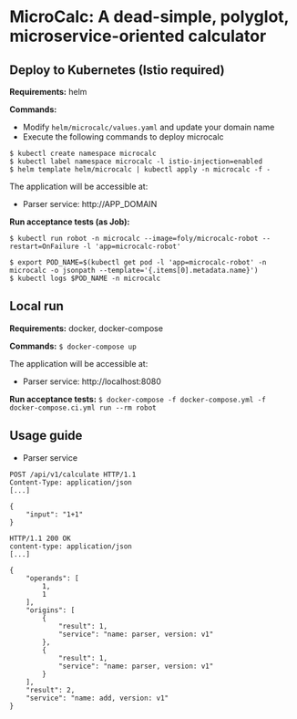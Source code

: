 # MicroCalc: A dead-simple, polyglot, microservice-oriented calculator

## Deploy to Kubernetes (Istio required)

**Requirements:** helm

**Commands:**

- Modify `helm/microcalc/values.yaml` and update your domain name
- Execute the following commands to deploy microcalc
```shell
$ kubectl create namespace microcalc
$ kubectl label namespace microcalc -l istio-injection=enabled
$ helm template helm/microcalc | kubectl apply -n microcalc -f -
```

The application will be accessible at:

- Parser service: http://APP_DOMAIN

**Run acceptance tests (as Job):** 
```shell
$ kubectl run robot -n microcalc --image=foly/microcalc-robot --restart=OnFailure -l 'app=microcalc-robot'

$ export POD_NAME=$(kubectl get pod -l 'app=microcalc-robot' -n microcalc -o jsonpath --template='{.items[0].metadata.name}')
$ kubectl logs $POD_NAME -n microcalc
```

## Local run

**Requirements:** docker, docker-compose

**Commands:** `$ docker-compose up`

The application will be accessible at:

- Parser service: http://localhost:8080

**Run acceptance tests:** `$ docker-compose -f docker-compose.yml -f docker-compose.ci.yml run --rm robot`

## Usage guide

- Parser service

```
POST /api/v1/calculate HTTP/1.1
Content-Type: application/json
[...]

{
    "input": "1+1"
}

HTTP/1.1 200 OK
content-type: application/json
[...]

{
    "operands": [
        1,
        1
    ],
    "origins": [
        {
            "result": 1,
            "service": "name: parser, version: v1"
        },
        {
            "result": 1,
            "service": "name: parser, version: v1"
        }
    ],
    "result": 2,
    "service": "name: add, version: v1"
}
```